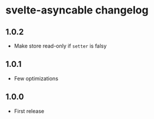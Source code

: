# svelte-asyncable changelog

## 1.0.2

* Make store read-only if `setter` is falsy

## 1.0.1

* Few optimizations

## 1.0.0

* First release
